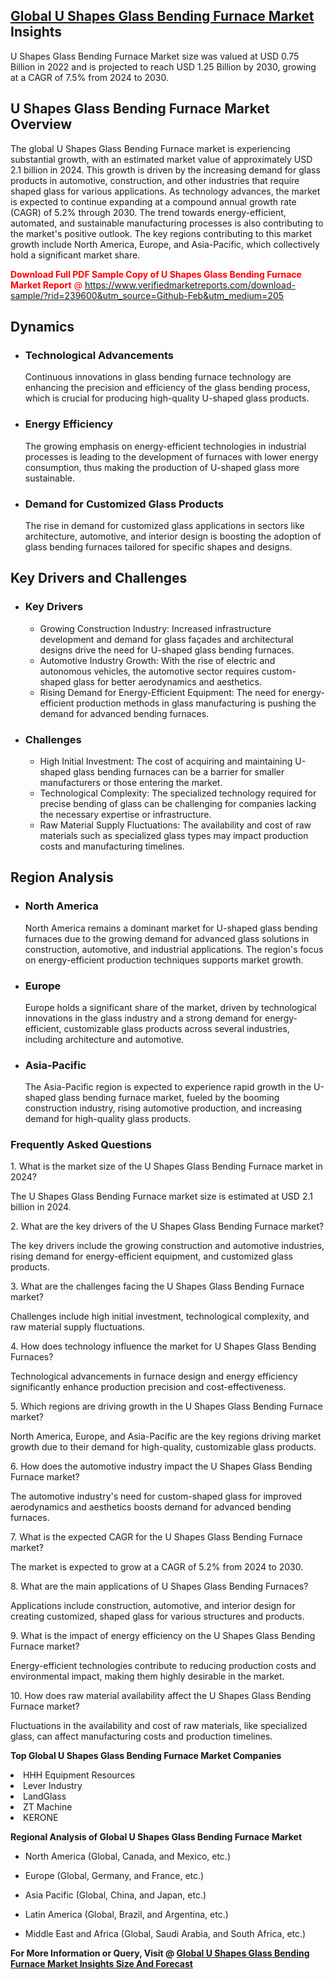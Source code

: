 <h2><a href="https://www.verifiedmarketreports.com/download-sample/?rid=239600&amp;utm_source=Github&amp;utm_medium=205" target="_blank">Global U Shapes Glass Bending Furnace Market</a> Insights</h2><p>U Shapes Glass Bending Furnace Market size was valued at USD 0.75 Billion in 2022 and is projected to reach USD 1.25 Billion by 2030, growing at a CAGR of 7.5% from 2024 to 2030.</p><p> <h2>U Shapes Glass Bending Furnace Market Overview</h2> <p>The global U Shapes Glass Bending Furnace market is experiencing substantial growth, with an estimated market value of approximately USD 2.1 billion in 2024. This growth is driven by the increasing demand for glass products in automotive, construction, and other industries that require shaped glass for various applications. As technology advances, the market is expected to continue expanding at a compound annual growth rate (CAGR) of 5.2% through 2030. The trend towards energy-efficient, automated, and sustainable manufacturing processes is also contributing to the market's positive outlook. The key regions contributing to this market growth include North America, Europe, and Asia-Pacific, which collectively hold a significant market share. <p><span class=""><span style="color: #ff0000;"><strong>Download Full PDF Sample Copy of U Shapes Glass Bending Furnace Market Report</strong> @ </span><a href="https://www.verifiedmarketreports.com/download-sample/?rid=239600&amp;utm_source=Github-Feb&amp;utm_medium=205" target="_blank">https://www.verifiedmarketreports.com/download-sample/?rid=239600&amp;utm_source=Github-Feb&amp;utm_medium=205</a></span></p> <h2>Dynamics</h2> <ul> <li><h3>Technological Advancements</h3> Continuous innovations in glass bending furnace technology are enhancing the precision and efficiency of the glass bending process, which is crucial for producing high-quality U-shaped glass products.</li> <li><h3>Energy Efficiency</h3> The growing emphasis on energy-efficient technologies in industrial processes is leading to the development of furnaces with lower energy consumption, thus making the production of U-shaped glass more sustainable.</li> <li><h3>Demand for Customized Glass Products</h3> The rise in demand for customized glass applications in sectors like architecture, automotive, and interior design is boosting the adoption of glass bending furnaces tailored for specific shapes and designs.</li> </ul> <h2>Key Drivers and Challenges</h2> <ul> <li><h3>Key Drivers</h3> <ul> <li>Growing Construction Industry: Increased infrastructure development and demand for glass façades and architectural designs drive the need for U-shaped glass bending furnaces.</li> <li>Automotive Industry Growth: With the rise of electric and autonomous vehicles, the automotive sector requires custom-shaped glass for better aerodynamics and aesthetics.</li> <li>Rising Demand for Energy-Efficient Equipment: The need for energy-efficient production methods in glass manufacturing is pushing the demand for advanced bending furnaces.</li> </ul> </li> <li><h3>Challenges</h3> <ul> <li>High Initial Investment: The cost of acquiring and maintaining U-shaped glass bending furnaces can be a barrier for smaller manufacturers or those entering the market.</li> <li>Technological Complexity: The specialized technology required for precise bending of glass can be challenging for companies lacking the necessary expertise or infrastructure.</li> <li>Raw Material Supply Fluctuations: The availability and cost of raw materials such as specialized glass types may impact production costs and manufacturing timelines.</li> </ul> </li> </ul> <h2>Region Analysis</h2> <ul> <li><h3>North America</h3> North America remains a dominant market for U-shaped glass bending furnaces due to the growing demand for advanced glass solutions in construction, automotive, and industrial applications. The region's focus on energy-efficient production techniques supports market growth.</li> <li><h3>Europe</h3> Europe holds a significant share of the market, driven by technological innovations in the glass industry and a strong demand for energy-efficient, customizable glass products across several industries, including architecture and automotive.</li> <li><h3>Asia-Pacific</h3> The Asia-Pacific region is expected to experience rapid growth in the U-shaped glass bending furnace market, fueled by the booming construction industry, rising automotive production, and increasing demand for high-quality glass products.</li> </ul> <h3>Frequently Asked Questions</h3> <p>1. What is the market size of the U Shapes Glass Bending Furnace market in 2024?</p> <p>The U Shapes Glass Bending Furnace market size is estimated at USD 2.1 billion in 2024.</p> <p>2. What are the key drivers of the U Shapes Glass Bending Furnace market?</p> <p>The key drivers include the growing construction and automotive industries, rising demand for energy-efficient equipment, and customized glass products.</p> <p>3. What are the challenges facing the U Shapes Glass Bending Furnace market?</p> <p>Challenges include high initial investment, technological complexity, and raw material supply fluctuations.</p> <p>4. How does technology influence the market for U Shapes Glass Bending Furnaces?</p> <p>Technological advancements in furnace design and energy efficiency significantly enhance production precision and cost-effectiveness.</p> <p>5. Which regions are driving growth in the U Shapes Glass Bending Furnace market?</p> <p>North America, Europe, and Asia-Pacific are the key regions driving market growth due to their demand for high-quality, customizable glass products.</p> <p>6. How does the automotive industry impact the U Shapes Glass Bending Furnace market?</p> <p>The automotive industry's need for custom-shaped glass for improved aerodynamics and aesthetics boosts demand for advanced bending furnaces.</p> <p>7. What is the expected CAGR for the U Shapes Glass Bending Furnace market?</p> <p>The market is expected to grow at a CAGR of 5.2% from 2024 to 2030.</p> <p>8. What are the main applications of U Shapes Glass Bending Furnaces?</p> <p>Applications include construction, automotive, and interior design for creating customized, shaped glass for various structures and products.</p> <p>9. What is the impact of energy efficiency on the U Shapes Glass Bending Furnace market?</p> <p>Energy-efficient technologies contribute to reducing production costs and environmental impact, making them highly desirable in the market.</p> <p>10. How does raw material availability affect the U Shapes Glass Bending Furnace market?</p> <p>Fluctuations in the availability and cost of raw materials, like specialized glass, can affect manufacturing costs and production timelines.</p> </p><p><strong>Top Global U Shapes Glass Bending Furnace Market Companies</strong></p><div data-test-id=""><p><li>HHH Equipment Resources</li><li> Lever Industry</li><li> LandGlass</li><li> ZT Machine</li><li> KERONE</li></p><div><strong>Regional Analysis of&nbsp;Global U Shapes Glass Bending Furnace Market</strong></div><ul><li dir="ltr"><p dir="ltr">North America&nbsp;(Global, Canada, and Mexico, etc.)</p></li><li dir="ltr"><p dir="ltr">Europe (Global, Germany, and France, etc.)</p></li><li dir="ltr"><p dir="ltr">Asia Pacific&nbsp;(Global, China, and Japan, etc.)</p></li><li dir="ltr"><p dir="ltr">Latin America&nbsp;(Global, Brazil, and Argentina, etc.)</p></li><li dir="ltr">Middle East and Africa&nbsp;(Global, Saudi Arabia, and South Africa, etc.)</li></ul><p><strong>For More Information or Query, Visit @&nbsp;</strong><strong><a href="https://www.verifiedmarketreports.com/product/u-shapes-glass-bending-furnace-market/?utm_source=Github&amp;utm_medium=205" target="_blank">Global U Shapes Glass Bending Furnace Market Insights Size And Forecast</a></strong></p></div>
